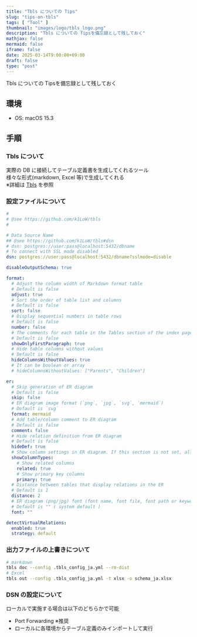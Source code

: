 ```yaml
---
title: "Tbls についての Tips"
slug: "tips-on-tbls"
tags: [ "Tool" ]
thumbnail: "images/logo/tbls_logo.png"
description: "Tbls についての Tipsを備忘録として残しておく"
mathjax: false
mermaid: false
iframe: false
date: 2025-03-14T9:00:00+09:00
draft: false
type: "post"
---
```


Tbls についての Tipsを備忘録として残しておく

## 環境

* OS: macOS 15.3

## 手順

### Tbls について

実際の DB に接続してテーブル定義書を生成してくれるツール  
様々な形式(markdown, Excel 等)で生成してくれる  
※詳細は [Tbls](https://github.com/k1LoW/tbls) を参照

### 設定ファイルについて

```.yml
#
# @see https://github.com/k1LoW/tbls
#

# Data Source Name
## @see https://github.com/k1LoW/tbls#dsn
# dsn: postgres://user:pass@localhost:5432/dbname
# To connect with SSL mode disabled
dsn: postgres://user:pass@localhost:5432/dbname?sslmode=disable

disableOutputSchema: true

format:
  # Adjust the column width of Markdown format table
  # Default is false
  adjust: true
  # Sort the order of table list and columns
  # Default is false
  sort: false
  # Display sequential numbers in table rows
  # Default is false
  number: false
  # The comments for each table in the Tables section of the index page will display the text up to the first double newline (first paragraph).
  # Default is false
  showOnlyFirstParagraph: true
  # Hide table columns without values
  # Default is false
  hideColumnsWithoutValues: true
  # It can be boolean or array
  # hideColumnsWithoutValues: ["Parents", "Children"]

er:
  # Skip generation of ER diagram
  # Default is false
  skip: false
  # ER diagram image format (`png`, `jpg`, `svg`, `mermaid`)
  # Default is `svg`
  format: mermaid
  # Add table/column comment to ER diagram
  # Default is false
  comment: false
  # Hide relation definition from ER diagram
  # Default is false
  hideDef: true
  # Show column settings in ER diagram. If this section is not set, all columns will be displayed (default).
  showColumnTypes:
    # Show related columns
    related: true
    # Show primary key columns
    primary: true
  # Distance between tables that display relations in the ER
  # Default is 1
  distance: 2
  # ER diagram (png/jpg) font (font name, font file, font path or keyword)
  # Default is "" ( system default )
  font: ""

detectVirtualRelations:
  enabled: true
  strategy: default
```

### 出力ファイルの上書きについて

```.sh
# markdown
tbls doc --config .tbls_config_ja.yml --rm-dist
# Excel
tbls out --config .tbls_config_ja.yml -t xlsx -o schema_ja.xlsx
```

### DSN の設定について

ローカルで実施する場合は以下のどちらかで可能

* Port Forwarding ※推奨
* ローカルに各環境からテーブル定義のみインポートして実行
